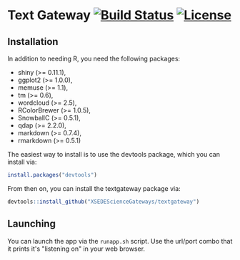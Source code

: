 # Text Gateway [![Build Status](https://travis-ci.org/XSEDEScienceGateways/textgateway.png)](https://travis-ci.org/XSEDEScienceGateways/textgateway) [![License](http://img.shields.io/badge/license-AGPL--3-orange.svg?style=flat)](https://www.gnu.org/licenses/agpl-3.0.html)



## Installation

In addition to needing R, you need the following packages:

* shiny (>= 0.11.1),
* ggplot2 (>= 1.0.0),
* memuse (>= 1.1),
* tm (>= 0.6),
* wordcloud (>= 2.5),
* RColorBrewer (>= 1.0.5),
* SnowballC (>= 0.5.1),
* qdap (>= 2.2.0),
* markdown (>= 0.7.4),
* rmarkdown (>= 0.5.1)


The easiest way to install is to use the devtools package, which
you can install via:

```r
install.packages("devtools")
```

From then on, you can install the textgateway package via:

```r
devtools::install_github("XSEDEScienceGateways/textgateway")
```



## Launching

You can launch the app via the `runapp.sh` script.  Use the url/port
combo that it prints it's "listening on" in your web browser.



